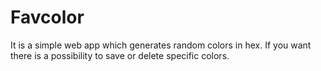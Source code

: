 # Favcolor
It is a simple web app which generates random colors in hex. If you want there is a possibility to save or delete specific colors.
